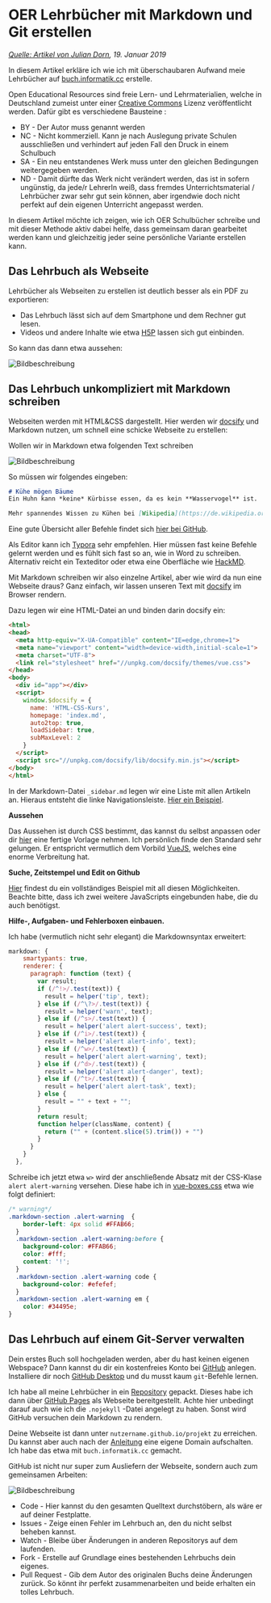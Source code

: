 # OER Lehrbücher mit Markdown und Git erstellen
*[Quelle: Artikel von Julian Dorn](https://blog.wi-wissen.de/post/oer-lehrbuecher-mit-markdown-und-git-erstellen), 19. Januar 2019*

In diesem Artikel erkläre ich wie ich mit überschaubaren Aufwand meie Lehrbücher auf [buch.informatik.cc](http://buch.informatik.cc/) erstelle.

Open Educational Resources sind freie Lern- und Lehrmaterialien, welche in Deutschland zumeist unter einer [Creative Commons](https://de.wikipedia.org/wiki/Creative_Commons) Lizenz veröffentlicht werden. Dafür gibt es verschiedene Bausteine :

* BY - Der Autor muss genannt werden
* NC - Nicht kommerziell. Kann je nach Auslegung private Schulen ausschließen und verhindert auf jeden Fall den Druck in einem Schulbuch
* SA - Ein neu entstandenes Werk muss unter den gleichen Bedingungen weitergegeben werden.
* ND - Damit dürfte das Werk nicht verändert werden, das ist in sofern ungünstig, da jede/r LehrerIn weiß, dass fremdes Unterrichtsmaterial / Lehrbücher zwar sehr gut sein können, aber irgendwie doch nicht perfekt auf dein eigenen Unterricht angepasst werden.

In diesem Artikel möchte ich zeigen, wie ich OER Schulbücher schreibe und mit dieser Methode aktiv dabei helfe, dass gemeinsam daran gearbeitet werden kann und gleichzeitig jeder seine persönliche Variante erstellen kann.

## Das Lehrbuch als Webseite

Lehrbücher als Webseiten zu erstellen ist deutlich besser als ein PDF zu exportieren:

- Das Lehrbuch lässt sich auf dem Smartphone und dem Rechner gut lesen.
- Videos und andere Inhalte wie etwa [H5P](https://h5p.org/) lassen sich gut einbinden.

So kann das dann etwa aussehen:

![Bildbeschreibung](https://blog.wi-wissen.de/bl-content/uploads/html-css-kurs.jpg)

## Das Lehrbuch unkompliziert mit Markdown schreiben

Webseiten werden mit HTML&CSS dargestellt. Hier werden wir [docsify](https://docsify.js.org/#/) und Markdown nutzen, um schnell eine schicke Webseite zu erstellen:

Wollen wir in Markdown etwa folgenden Text schreiben

![Bildbeschreibung](https://blog.wi-wissen.de/bl-content/uploads/k%C3%BChe.jpg)

So müssen wir folgendes eingeben:

```markdown
# Kühe mögen Bäume
Ein Huhn kann *keine* Kürbisse essen, da es kein **Wasservogel** ist.

Mehr spannendes Wissen zu Kühen bei [Wikipedia](https://de.wikipedia.org/wiki/Kuh)
```

Eine gute Übersicht aller Befehle findet sich [hier bei GitHub](https://github.com/adam-p/markdown-here/wiki/Markdown-Cheatsheet).

Als Editor kann ich [Typora](https://typora.io/) sehr empfehlen. Hier müssen fast keine Befehle gelernt werden und es fühlt sich fast so an, wie in Word zu schreiben. Alternativ reicht ein Texteditor oder etwa eine Oberfläche wie [HackMD](https://hackmd.okfn.de/).

Mit Markdown schreiben wir also einzelne Artikel, aber wie wird da nun eine Webseite draus? Ganz einfach, wir lassen unseren Text mit [docsify](https://docsify.js.org/#/) im Browser rendern.

Dazu legen wir eine HTML-Datei an und binden darin docsify ein:

```html
<html>
<head>
  <meta http-equiv="X-UA-Compatible" content="IE=edge,chrome=1">
  <meta name="viewport" content="width=device-width,initial-scale=1">
  <meta charset="UTF-8">
  <link rel="stylesheet" href="//unpkg.com/docsify/themes/vue.css">
</head>
<body>
  <div id="app"></div>
  <script>
    window.$docsify = {
      name: 'HTML-CSS-Kurs',
      homepage: 'index.md',
      auto2top: true,
      loadSidebar: true,
      subMaxLevel: 2
    }
  </script>
  <script src="//unpkg.com/docsify/lib/docsify.min.js"></script>
</body>
</html>
```

In der Markdown-Datei `_sidebar.md` legen wir eine Liste mit allen Artikeln an. Hieraus entsteht die linke Navigationsleiste. [Hier ein Beispiel](https://github.com/wi-wissen/informatikschulbuch/blob/master/html-css/_sidebar.md).

**Aussehen**

Das Aussehen ist durch CSS bestimmt, das kannst du selbst anpassen oder dir [hier](https://docsify.js.org/#/themes) eine fertige Vorlage nehmen. Ich persönlich finde den Standard sehr gelungen. Er entspricht vermutlich dem Vorbild [VueJS](https://vuejs.org/), welches eine enorme Verbreitung hat.

**Suche, Zeitstempel und Edit on Github**

[Hier](https://github.com/wi-wissen/informatikschulbuch/blob/master/html-css/index.html#L43) findest du ein vollständiges Beispiel mit all diesen Möglichkeiten. Beachte bitte, dass ich zwei weitere JavaScripts eingebunden habe, die du auch benötigst.

**Hilfe-, Aufgaben- und Fehlerboxen einbauen.**

Ich habe (vermutlich nicht sehr elegant) die Markdownsyntax erweitert:

```javascript
markdown: {
    smartypants: true,
    renderer: {
      paragraph: function (text) {
        var result;
        if (/^!>/.test(text)) {
          result = helper('tip', text);
        } else if (/^\?>/.test(text)) {
          result = helper('warn', text);
        } else if (/^s>/.test(text)) {
          result = helper('alert alert-success', text);
        } else if (/^i>/.test(text)) {
          result = helper('alert alert-info', text);
        } else if (/^w>/.test(text)) {
          result = helper('alert alert-warning', text);
        } else if (/^d>/.test(text)) {
          result = helper('alert alert-danger', text);
        } else if (/^t>/.test(text)) {
          result = helper('alert alert-task', text);
        } else {
          result = "" + text + "";
        }
        return result;
        function helper(className, content) {
          return ("" + (content.slice(5).trim()) + "")
        }
      }
    }
  },
```

Schreibe ich jetzt etwa `w>` wird der anschließende Absatz mit der CSS-Klase `alert alert-warning` versehen. Diese habe ich in [vue-boxes.css](https://github.com/wi-wissen/informatikschulbuch/blob/master/html-css/css/vue-boxes.css) etwa wie folgt definiert:

```css
/* warning*/
.markdown-section .alert-warning  {
    border-left: 4px solid #FFAB66;
  }
  .markdown-section .alert-warning:before {
    background-color: #FFAB66;
    color: #fff;
    content: '!';
  }
  .markdown-section .alert-warning code {
    background-color: #efefef;
  }
  .markdown-section .alert-warning em {
    color: #34495e;
}
```

## Das Lehrbuch auf einem Git-Server verwalten

Dein erstes Buch soll hochgeladen werden, aber du hast keinen eigenen Webspace? Dann kannst du dir ein kostenfreies Konto bei [GitHub](https://github.com/) anlegen. Installiere dir noch [GitHub Desktop](https://desktop.github.com/) und du musst kaum `git`-Befehle lernen.

Ich habe all meine Lehrbücher in ein [Repository](https://github.com/wi-wissen/informatikschulbuch) gepackt. Dieses habe ich dann über [GitHub Pages](https://pages.github.com/) als Webseite bereitgestellt. Achte hier unbedingt darauf auch wie ich die `.nojekyll` -Datei angelegt zu haben. Sonst wird GitHub versuchen dein Markdown zu rendern.

Deine Webseite ist dann unter `nutzername.github.io/projekt` zu erreichen. Du kannst aber auch nach der [Anleitung](https://help.github.com/articles/setting-up-a-custom-subdomain/) eine eigene Domain aufschalten. Ich habe das etwa mit `buch.informatik.cc` gemacht.

GitHub ist nicht nur super zum Ausliefern der Webseite, sondern auch zum gemeinsamen Arbeiten:

![Bildbeschreibung](https://blog.wi-wissen.de/bl-content/uploads/github.png)

- Code - Hier kannst du den gesamten Quelltext durchstöbern, als wäre er auf deiner Festplatte.
- Issues - Zeige einen Fehler im Lehrbuch an, den du nicht selbst beheben kannst.
- Watch - Bleibe über Änderungen in anderen Repositorys auf dem laufenden.
- Fork - Erstelle auf Grundlage eines bestehenden Lehrbuchs dein eigenes.
- Pull Request - Gib dem Autor des originalen Buchs deine Änderungen zurück. So könnt ihr perfekt zusammenarbeiten und beide erhalten ein tolles Lehrbuch.
